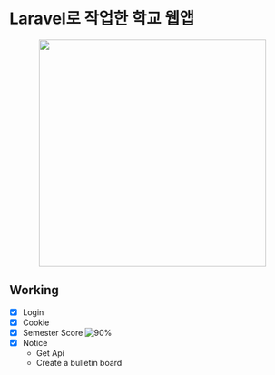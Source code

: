 # Laravel로 작업한 학교 웹앱

<p align="center"><a href="https://laravel.com" target="_blank"><img src="https://raw.githubusercontent.com/laravel/art/master/logo-lockup/5%20SVG/2%20CMYK/1%20Full%20Color/laravel-logolockup-cmyk-red.svg" width="400"></a></p>

## Working
-   [x] Login
-   [x] Cookie
-   [x] Semester Score ![90%](https://progress-bar.dev/90)
-   [x] Notice
    - Get Api
    - Create a bulletin board
